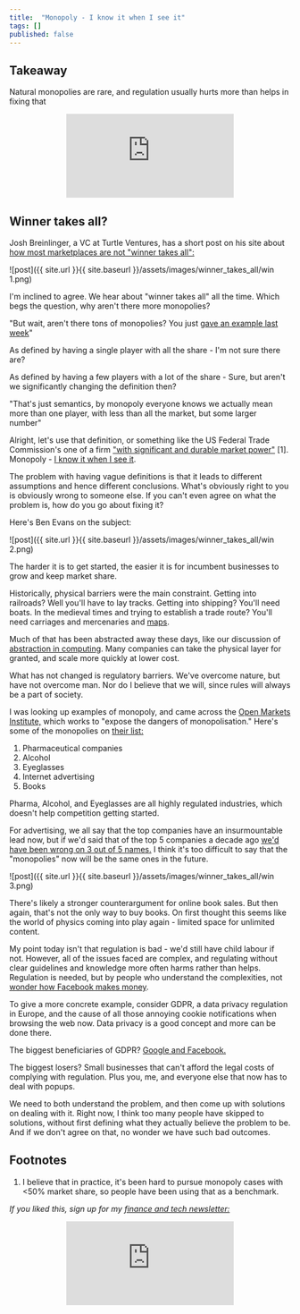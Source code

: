 ```yaml
---
title:  "Monopoly - I know it when I see it"  
tags: []
published: false
---
```


## Takeaway

Natural monopolies are rare, and regulation usually hurts more than helps in fixing that

<style>
      .iframe-container {
        overflow: hidden;        
        padding-top: 50%; <!-- Calculated from the aspect ration of the content (in case of 16:9 it is 9/16= 0.5625) -->
        position: relative;
      }
      .iframe-container iframe { 
         border: 0;
         height: 100%; <!-- Finally, width and height are set to 100% so the iframe takes up 100% of the containers space. -->
         left: 0;
         position: absolute;
         top: 0;
         width: 100%;
         display: block;
         margin: 0 auto; <!-- center image -->
      }
      <!-- 4x3 Aspect Ratio -->
      .iframe-container-4x3 {
        padding-top: 75%;
      }
</style> 

<div class="iframe-container-4x3">
  <p align="center"><iframe src="https://avoidboringpeople.substack.com/embed" frameborder="0" scrolling="no"> </iframe></p>
</div>

## Winner takes all?

Josh Breinlinger, a VC at Turtle Ventures, has a short post on his site about [how most marketplaces are not "winner takes all":](https://acrowdedspace.com/post/642666403989684224/winner-take-all-or-not "win")

![post]({{ site.url }}{{ site.baseurl }}/assets/images/winner_takes_all/win 1.png)

I'm inclined to agree. We hear about "winner takes all" all the time. Which begs the question, why aren't there more monopolies?

"But wait, aren't there tons of monopolies? You just [gave an example last week](https://avoidboringpeople.substack.com/p/gambling-is-fine-as-long-as-youve "week")"

As defined by having a single player with all the share - I'm not sure there are?

As defined by having a few players with a lot of the share - Sure, but aren't we significantly changing the definition then?

"That's just semantics, by monopoly everyone knows we actually mean more than one player, with less than all the market, but some larger number"

Alright, let's use that definition, or something like the US Federal Trade Commission's one of a firm ["with significant and durable market power"](https://www.ftc.gov/tips-advice/competition-guidance/guide-antitrust-laws/single-firm-conduct/monopolization-defined "monopoly") \[1\]. Monopoly - [I know it when I see it](https://en.wikipedia.org/wiki/I_know_it_when_I_see_it "wiki").

The problem with having vague definitions is that it leads to different assumptions and hence different conclusions. What's obviously right to you is obviously wrong to someone else. If you can't even agree on what the problem is, how do you go about fixing it?

Here's Ben Evans on the subject:

![post]({{ site.url }}{{ site.baseurl }}/assets/images/winner_takes_all/win 2.png)

The harder it is to get started, the easier it is for incumbent businesses to grow and keep market share.

Historically, physical barriers were the main constraint. Getting into railroads? Well you'll have to lay tracks. Getting into shipping? You'll need boats. In the medieval times and trying to establish a trade route? You'll need carriages and mercenaries and [maps](https://www.visualcapitalist.com/medieval-trade-route-map/ "map").

Much of that has been abstracted away these days, like our discussion of [abstraction in computing](https://avoidboringpeople.substack.com/p/first-plaid-then-the-world "abstract"). Many companies can take the physical layer for granted, and scale more quickly at lower cost. 

What has not changed is regulatory barriers. We've overcome nature, but have not overcome man. Nor do I believe that we will, since rules will always be a part of society.

I was looking up examples of monopoly, and came across the [Open Markets Institute,](https://www.openmarketsinstitute.org/learn/monopoly-by-the-numbers "omi") which works to "expose the dangers of monopolisation." Here's some of the monopolies on [their list:](https://www.openmarketsinstitute.org/learn/monopoly-by-the-numbers "monopoly") 

1. Pharmaceutical companies
2. Alcohol
3. Eyeglasses
4. Internet advertising
5. Books

Pharma, Alcohol, and Eyeglasses are all highly regulated industries, which doesn't help competition getting started. 

For advertising, we all say that the top companies have an insurmountable lead now, but if we'd said that of the top 5 companies a decade ago [we'd have been wrong on 3 out of 5 names.](https://www.emarketer.com/Article/US-Digital-Ad-Spending-Top-37-Billion-2012-Market-Consolidates/1009362 "ad") I think it's too difficult to say that the "monopolies" now will be the same ones in the future. 

![post]({{ site.url }}{{ site.baseurl }}/assets/images/winner_takes_all/win 3.png)

There's likely a stronger counterargument for online book sales. But then again, that's not the only way to buy books. On first thought this seems like the world of physics coming into play again - limited space for unlimited content.

My point today isn't that regulation is bad - we'd still have child labour if not. However, all of the issues faced are complex, and regulating without clear guidelines and knowledge more often harms rather than helps. Regulation is needed, but by people who understand the complexities, not [wonder how Facebook makes money](https://www.youtube.com/watch?v=n2H8wx1aBiQ "ads").

To give a more concrete example, consider GDPR, a data privacy regulation in Europe, and the cause of all those annoying cookie notifications when browsing the web now. Data privacy is a good concept and more can be done there. 

The biggest beneficiaries of GDPR? [Google and Facebook.](https://www.wsj.com/articles/gdpr-has-been-a-boon-for-google-and-facebook-11560789219 "goog")

The biggest losers? Small businesses that can't afford the legal costs of complying with regulation. Plus you, me, and everyone else that now has to deal with popups.

We need to both understand the problem, and then come up with solutions on dealing with it. Right now, I think too many people have skipped to solutions, without first defining what they actually believe the problem to be. And if we don't agree on that, no wonder we have such bad outcomes.

## Footnotes

1. I believe that in practice, it's been hard to pursue monopoly cases with <50% market share, so people have been using that as a benchmark.

*If you liked this, sign up for my [finance and tech newsletter:](https://avoidboringpeople.substack.com/ "ABP")*

<div class="iframe-container-4x3">
  <p align="center"><iframe src="https://avoidboringpeople.substack.com/embed" frameborder="0" scrolling="no"> </iframe></p>
</div>
